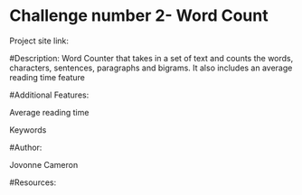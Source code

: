 # Challenge number 2- Word Count

Project site link:

#Description: 
Word Counter that takes in a set of text and counts the words, characters, sentences, paragraphs and bigrams. It also includes an average reading time feature

#Additional Features:

Average reading time

Keywords

#Author:

Jovonne Cameron

#Resources: